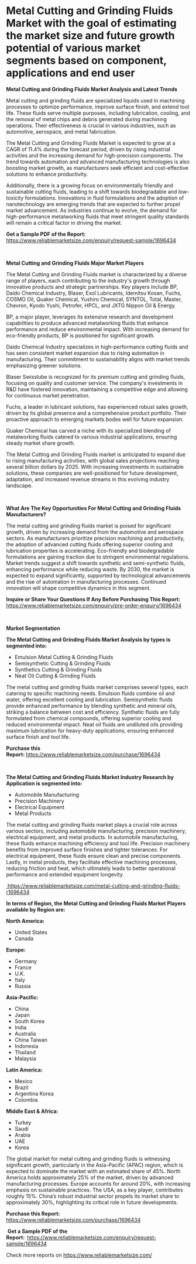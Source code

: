 <p><h1>Metal Cutting and Grinding Fluids Market with the goal of estimating the market size and future growth potential of various market segments based on component, applications and end user</h1></p><p><strong>Metal Cutting and Grinding Fluids Market Analysis and Latest Trends</strong></p>
<p><p>Metal cutting and grinding fluids are specialized liquids used in machining processes to optimize performance, improve surface finish, and extend tool life. These fluids serve multiple purposes, including lubrication, cooling, and the removal of metal chips and debris generated during machining operations. Their effectiveness is crucial in various industries, such as automotive, aerospace, and metal fabrication.</p><p>The Metal Cutting and Grinding Fluids Market is expected to grow at a CAGR of 11.4% during the forecast period, driven by rising industrial activities and the increasing demand for high-precision components. The trend towards automation and advanced manufacturing technologies is also boosting market growth, as manufacturers seek efficient and cost-effective solutions to enhance productivity.</p><p>Additionally, there is a growing focus on environmentally friendly and sustainable cutting fluids, leading to a shift towards biodegradable and low-toxicity formulations. Innovations in fluid formulations and the adoption of nanotechnology are emerging trends that are expected to further propel market advancement. As industries continue to evolve, the demand for high-performance metalworking fluids that meet stringent quality standards will remain a critical factor in driving the market.</p></p>
<p><strong>Get a Sample PDF of the Report:&nbsp;</strong> <a href="https://www.reliablemarketsize.com/enquiry/request-sample/1696434?utm_campaign=1143&utm_medium=2&utm_source=Github&utm_content=ia&utm_term=08012025&utm_id=metal-cutting-and-grinding-fluids">https://www.reliablemarketsize.com/enquiry/request-sample/1696434</a></p>
<p>&nbsp;</p>
<p><strong>Metal Cutting and Grinding Fluids Major Market Players</strong></p>
<p><p>The Metal Cutting and Grinding Fluids market is characterized by a diverse range of players, each contributing to the industry's growth through innovative products and strategic partnerships. Key players include BP, Daido Chemical Industry, Blaser, Exol Lubricants, Idemitsu Kosan, Fuchs, COSMO Oil, Quaker Chemical, Yushiro Chemical, SYNTOL, Total, Master, Chevron, Kyodo Yushi, Petrofer, HPCL, and JXTG Nippon Oil & Energy.</p><p>BP, a major player, leverages its extensive research and development capabilities to produce advanced metalworking fluids that enhance performance and reduce environmental impact. With increasing demand for eco-friendly products, BP is positioned for significant growth.</p><p>Daido Chemical Industry specializes in high-performance cutting fluids and has seen consistent market expansion due to rising automation in manufacturing. Their commitment to sustainability aligns with market trends emphasizing greener solutions.</p><p>Blaser Swisslube is recognized for its premium cutting and grinding fluids, focusing on quality and customer service. The company's investments in R&D have fostered innovation, maintaining a competitive edge and allowing for continuous market penetration.</p><p>Fuchs, a leader in lubricant solutions, has experienced robust sales growth, driven by its global presence and a comprehensive product portfolio. Their proactive approach to emerging markets bodes well for future expansion.</p><p>Quaker Chemical has carved a niche with its specialized blending of metalworking fluids catered to various industrial applications, ensuring steady market share growth.</p><p>The Metal Cutting and Grinding Fluids market is anticipated to expand due to rising manufacturing activities, with global sales projections reaching several billion dollars by 2025. With increasing investments in sustainable solutions, these companies are well-positioned for future development, adaptation, and increased revenue streams in this evolving industry landscape.</p></p>
<p>&nbsp;</p>
<p><strong>What Are The Key Opportunities For Metal Cutting and Grinding Fluids Manufacturers?</strong></p>
<p><p>The metal cutting and grinding fluids market is poised for significant growth, driven by increasing demand from the automotive and aerospace sectors. As manufacturers prioritize precision machining and productivity, the adoption of advanced cutting fluids offering superior cooling and lubrication properties is accelerating. Eco-friendly and biodegradable formulations are gaining traction due to stringent environmental regulations. Market trends suggest a shift towards synthetic and semi-synthetic fluids, enhancing performance while reducing waste. By 2030, the market is expected to expand significantly, supported by technological advancements and the rise of automation in manufacturing processes. Continued innovation will shape competitive dynamics in this segment.</p></p>
<p><strong>Inquire or Share Your Questions If Any Before Purchasing This Report:</strong> <a href="https://www.reliablemarketsize.com/enquiry/pre-order-enquiry/1696434?utm_campaign=1143&utm_medium=2&utm_source=Github&utm_content=ia&utm_term=08012025&utm_id=metal-cutting-and-grinding-fluids">https://www.reliablemarketsize.com/enquiry/pre-order-enquiry/1696434</a></p>
<p>&nbsp;</p>
<p><strong>Market Segmentation</strong></p>
<p><strong>The Metal Cutting and Grinding Fluids Market Analysis by types is segmented into:</strong></p>
<p><ul><li>Emulsion Metal Cutting & Grinding Fluids</li><li>Semisynthetic Cutting & Grinding Fluids</li><li>Synthetics Cutting & Grinding Fluids</li><li>Neat Oil Cutting & Grinding Fluids</li></ul></p>
<p><p>The metal cutting and grinding fluids market comprises several types, each catering to specific machining needs. Emulsion fluids combine oil and water, offering excellent cooling and lubrication. Semisynthetic fluids provide enhanced performance by blending synthetic and mineral oils, striking a balance between cost and efficiency. Synthetic fluids are fully formulated from chemical compounds, offering superior cooling and reduced environmental impact. Neat oil fluids are undiluted oils providing maximum lubrication for heavy-duty applications, ensuring enhanced surface finish and tool life.</p></p>
<p><strong>Purchase this Report:&nbsp;</strong><a href="https://www.reliablemarketsize.com/purchase/1696434?utm_campaign=1143&utm_medium=2&utm_source=Github&utm_content=ia&utm_term=08012025&utm_id=metal-cutting-and-grinding-fluids">https://www.reliablemarketsize.com/purchase/1696434</a></p>
<p>&nbsp;</p>
<p><strong>The Metal Cutting and Grinding Fluids Market Industry Research by Application is segmented into:</strong></p>
<p><ul><li>Automobile Manufacturing</li><li>Precision Machinery</li><li>Electrical Equipment</li><li>Metal Products</li></ul></p>
<p><p>The metal cutting and grinding fluids market plays a crucial role across various sectors, including automobile manufacturing, precision machinery, electrical equipment, and metal products. In automobile manufacturing, these fluids enhance machining efficiency and tool life. Precision machinery benefits from improved surface finishes and tighter tolerances. For electrical equipment, these fluids ensure clean and precise components. Lastly, in metal products, they facilitate effective machining processes, reducing friction and heat, which ultimately leads to better operational performance and extended equipment longevity.</p></p>
<p><a href="https://www.reliablemarketsize.com/metal-cutting-and-grinding-fluids-r1696434?utm_campaign=1143&utm_medium=2&utm_source=Github&utm_content=ia&utm_term=08012025&utm_id=metal-cutting-and-grinding-fluids">&nbsp;https://www.reliablemarketsize.com/metal-cutting-and-grinding-fluids-r1696434</a></p>
<p><strong>In terms of Region, the Metal Cutting and Grinding Fluids Market Players available by Region are:</strong></p>
<p>
    <p> <strong> North America: </strong>
        <ul>
            <li>United States</li>
            <li>Canada</li>
        </ul>
        </p> 
    <p> <strong> Europe: </strong>
        <ul>
            <li>Germany</li>
            <li>France</li>
            <li>U.K.</li>
            <li>Italy</li>
            <li>Russia</li>
        </ul>
        </p> 
    <p> <strong> Asia-Pacific: </strong>
        <ul>
            <li>China</li>
            <li>Japan</li>
            <li>South Korea</li>
            <li>India</li>
            <li>Australia</li>
            <li>China Taiwan</li>
            <li>Indonesia</li>
            <li>Thailand</li>
            <li>Malaysia</li>
        </ul>
        </p> 
    <p> <strong> Latin America: </strong>
        <ul>
            <li>Mexico</li>
            <li>Brazil</li>
            <li>Argentina Korea</li>
            <li>Colombia</li>
        </ul>
        </p> 
    <p> <strong> Middle East & Africa: </strong>
        <ul>
            <li>Turkey</li>
            <li>Saudi</li>
            <li>Arabia</li>
            <li>UAE</li>
            <li>Korea</li>
        </ul>
    </p>
    </p>
<p><p>The global market for metal cutting and grinding fluids is witnessing significant growth, particularly in the Asia-Pacific (APAC) region, which is expected to dominate the market with an estimated share of 45%. North America holds approximately 25% of the market, driven by advanced manufacturing processes. Europe accounts for around 20%, with increasing emphasis on sustainable practices. The USA, as a key player, contributes roughly 15%. China’s robust industrial sector propels its market share to approximately 30%, highlighting its critical role in future developments.</p></p>
<p><strong>Purchase this Report: </strong><a href="https://www.reliablemarketsize.com/purchase/1696434?utm_campaign=1143&utm_medium=2&utm_source=Github&utm_content=ia&utm_term=08012025&utm_id=metal-cutting-and-grinding-fluids">https://www.reliablemarketsize.com/purchase/1696434</a></p>
<p>&nbsp;<strong>Get a Sample PDF of the Report:&nbsp;&nbsp;</strong><a href="https://www.reliablemarketsize.com/enquiry/request-sample/1696434?utm_campaign=1143&utm_medium=2&utm_source=Github&utm_content=ia&utm_term=08012025&utm_id=metal-cutting-and-grinding-fluids">https://www.reliablemarketsize.com/enquiry/request-sample/1696434</a></p>
<p><strong></strong></p>
<p>Check more reports on <a href="https://www.reliablemarketsize.com/?utm_campaign=1143&utm_medium=2&utm_source=Github&utm_content=ia&utm_term=08012025&utm_id=metal-cutting-and-grinding-fluids">https://www.reliablemarketsize.com/</a></p>